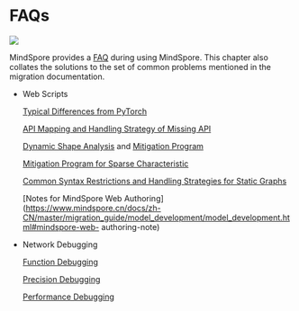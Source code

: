 # FAQs

<a href="https://gitee.com/mindspore/docs/blob/master/docs/mindspore/source_en/migration_guide/faq.md" target="_blank"><img src="https://mindspore-website.obs.cn-north-4.myhuaweicloud.com/website-images/master/resource/_static/logo_source_en.png"></a>

MindSpore provides a [FAQ](https://mindspore.cn/docs/en/master/faq/installation.html) during using MindSpore. This chapter also collates the solutions to the set of common problems mentioned in the migration documentation.

- Web Scripts

    [Typical Differences from PyTorch](https://www.mindspore.cn/docs/en/master/migration_guide/typical_api_comparision.html)

    [API Mapping and Handling Strategy of Missing API](https://www.mindspore.cn/docs/en/master/migration_guide/analysis_and_preparation.html#analyzing-API-Compliance)

    [Dynamic Shape Analysis](https://www.mindspore.cn/docs/en/master/migration_guide/analysis_and_preparation.html#dynamic-shape) and [Mitigation Program](https://www.mindspore.cn/docs/zh-CN/master/migration_guide/model_development/model_and_loss.html#dynamic-shape-mitigation-program)

    [Mitigation Program for Sparse Characteristic](https://www.mindspore.cn/docs/en/master/migration_guide/analysis_and_preparation.html#sparse)

    [Common Syntax Restrictions and Handling Strategies for Static Graphs](https://www.mindspore.cn/docs/zh-CN/master/migration_guide/model_development/model_and_loss.html#common-restrictions)

    [Notes for MindSpore Web Authoring](https://www.mindspore.cn/docs/zh-CN/master/migration_guide/model_development/model_development.html#mindspore-web- authoring-note)

- Network Debugging

    [Function Debugging](https://www.mindspore.cn/docs/zh-CN/master/migration_guide/debug_and_tune.html#function-debugging)

    [Precision Debugging](https://www.mindspore.cn/docs/en/master/migration_guide/debug_and_tune.html#precision-debugging)

    [Performance Debugging](https://www.mindspore.cn/docs/en/master/migration_guide/debug_and_tune.html#performance-debugging)

